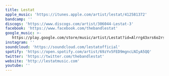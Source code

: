 ```yaml
---
title: Lestat
apple_music: 'https://itunes.apple.com/artist/lestat/412581372'
bandcamp: ''
discogs: 'https://www.discogs.com/artist/306044-Lestat-3'
facebook: 'https://www.facebook.com/thebandlestat'
google_music: >-
   https://play.google.com/store/music/artist/Lestat?id=Alrrg43xrs6o2rsnb56625tor2m
instagram: ''
soundcloud: 'https://soundcloud.com/lestatofficial'
spotify: 'https://open.spotify.com/artist/69zYv5FED9mgncLNIyA5QQ'
twitter: 'https://twitter.com/thebandlestat'
website: 'http://lestatmusic.com'
youtube: ''
---
```

